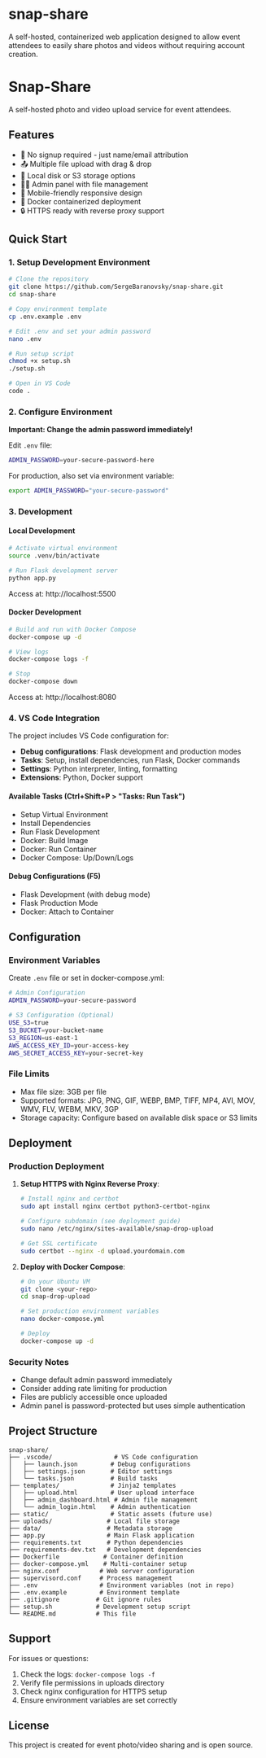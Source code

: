# snap-share
A self-hosted, containerized web application designed to allow event attendees to easily share photos and videos without requiring account creation. 

# Snap-Share

A self-hosted photo and video upload service for event attendees.

## Features

- 🚫 No signup required - just name/email attribution
- 📤 Multiple file upload with drag & drop
- 💾 Local disk or S3 storage options
- 👨‍💼 Admin panel with file management
- 📱 Mobile-friendly responsive design
- 🐳 Docker containerized deployment
- 🔒 HTTPS ready with reverse proxy support

## Quick Start

### 1. Setup Development Environment

```bash
# Clone the repository
git clone https://github.com/SergeBaranovsky/snap-share.git
cd snap-share

# Copy environment template
cp .env.example .env

# Edit .env and set your admin password
nano .env

# Run setup script
chmod +x setup.sh
./setup.sh

# Open in VS Code
code .
```

### 2. Configure Environment

**Important: Change the admin password immediately!**

Edit `.env` file:
```bash
ADMIN_PASSWORD=your-secure-password-here
```

For production, also set via environment variable:
```bash
export ADMIN_PASSWORD="your-secure-password"
```

### 3. Development

#### Local Development
```bash
# Activate virtual environment
source .venv/bin/activate

# Run Flask development server
python app.py
```

Access at: http://localhost:5500

#### Docker Development
```bash
# Build and run with Docker Compose
docker-compose up -d

# View logs
docker-compose logs -f

# Stop
docker-compose down
```

Access at: http://localhost:8080

### 4. VS Code Integration

The project includes VS Code configuration for:
- **Debug configurations**: Flask development and production modes
- **Tasks**: Setup, install dependencies, run Flask, Docker commands
- **Settings**: Python interpreter, linting, formatting
- **Extensions**: Python, Docker support

#### Available Tasks (Ctrl+Shift+P > "Tasks: Run Task")
- Setup Virtual Environment
- Install Dependencies
- Run Flask Development
- Docker: Build Image
- Docker: Run Container
- Docker Compose: Up/Down/Logs

#### Debug Configurations (F5)
- Flask Development (with debug mode)
- Flask Production Mode
- Docker: Attach to Container

## Configuration

### Environment Variables

Create `.env` file or set in docker-compose.yml:

```bash
# Admin Configuration
ADMIN_PASSWORD=your-secure-password

# S3 Configuration (Optional)
USE_S3=true
S3_BUCKET=your-bucket-name
S3_REGION=us-east-1
AWS_ACCESS_KEY_ID=your-access-key
AWS_SECRET_ACCESS_KEY=your-secret-key
```

### File Limits

- Max file size: 3GB per file
- Supported formats: JPG, PNG, GIF, WEBP, BMP, TIFF, MP4, AVI, MOV, WMV, FLV, WEBM, MKV, 3GP
- Storage capacity: Configure based on available disk space or S3 limits

## Deployment

### Production Deployment

1. **Setup HTTPS with Nginx Reverse Proxy**:
   ```bash
   # Install nginx and certbot
   sudo apt install nginx certbot python3-certbot-nginx
   
   # Configure subdomain (see deployment guide)
   sudo nano /etc/nginx/sites-available/snap-drop-upload
   
   # Get SSL certificate
   sudo certbot --nginx -d upload.yourdomain.com
   ```

2. **Deploy with Docker Compose**:
   ```bash
   # On your Ubuntu VM
   git clone <your-repo>
   cd snap-drop-upload
   
   # Set production environment variables
   nano docker-compose.yml
   
   # Deploy
   docker-compose up -d
   ```

### Security Notes

- Change default admin password immediately
- Consider adding rate limiting for production
- Files are publicly accessible once uploaded
- Admin panel is password-protected but uses simple authentication

## Project Structure

```
snap-share/
├── .vscode/                 # VS Code configuration
│   ├── launch.json         # Debug configurations
│   ├── settings.json       # Editor settings
│   └── tasks.json          # Build tasks
├── templates/              # Jinja2 templates
│   ├── upload.html         # User upload interface
│   ├── admin_dashboard.html # Admin file management
│   └── admin_login.html    # Admin authentication
├── static/                 # Static assets (future use)
├── uploads/               # Local file storage
├── data/                  # Metadata storage
├── app.py                 # Main Flask application
├── requirements.txt       # Python dependencies
├── requirements-dev.txt   # Development dependencies
├── Dockerfile            # Container definition
├── docker-compose.yml    # Multi-container setup
├── nginx.conf           # Web server configuration
├── supervisord.conf     # Process management
├── .env                 # Environment variables (not in repo)
├── .env.example         # Environment template
├── .gitignore          # Git ignore rules
├── setup.sh            # Development setup script
└── README.md           # This file
```

## Support

For issues or questions:
1. Check the logs: `docker-compose logs -f`
2. Verify file permissions in uploads directory
3. Check nginx configuration for HTTPS setup
4. Ensure environment variables are set correctly

## License

This project is created for event photo/video sharing and is open source.